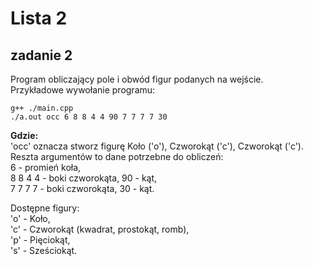 # Lista 2
## zadanie 2  

Program obliczający pole i obwód figur podanych na wejście.  
Przykładowe wywołanie programu:  
```
g++ ./main.cpp
./a.out occ 6 8 8 4 4 90 7 7 7 7 30
```
**Gdzie:**  
'occ' oznacza stworz figurę Koło ('o'), Czworokąt ('c'), Czworokąt ('c').  
Reszta argumentów to dane potrzebne do obliczeń:  
6 - promień koła,  
8 8 4 4 - boki czworokąta, 90 - kąt,  
7 7 7 7 - boki czworokąta, 30 - kąt.  

Dostępne figury:  
'o' - Koło,  
'c' - Czworokąt (kwadrat, prostokąt, romb),  
'p' - Pięciokąt,  
's' - Sześciokąt.
